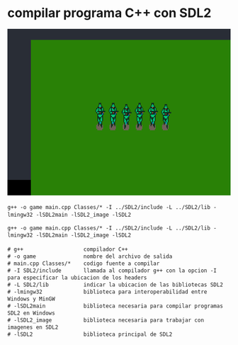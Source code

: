 # compilar programa C++ con SDL2

![img](./img.png)

`g++ -o game main.cpp Classes/* -I ../SDL2/include -L ../SDL2/lib -lmingw32 -lSDL2main -lSDL2_image -lSDL2`

```
g++ -o game main.cpp Classes/* -I ../SDL2/include -L ../SDL2/lib -lmingw32 -lSDL2main -lSDL2_image -lSDL2

# g++                   compilador C++
# -o game               nombre del archivo de salida
# main.cpp Classes/*    codigo fuente a compilar
# -I SDL2/include       llamada al compilador g++ con la opcion -I para especificar la ubicacion de los headers
# -L SDL2/lib           indicar la ubicacion de las bibliotecas SDL2
# -lmingw32             biblioteca para interoperabilidad entre Windows y MinGW
# -lSDL2main            biblioteca necesaria para compilar programas SDL2 en Windows
# -lSDL2_image          biblioteca necesaria para trabajar con imagenes en SDL2
# -lSDL2                biblioteca principal de SDL2
```